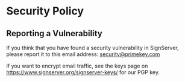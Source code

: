 # Security Policy

## Reporting a Vulnerability

If you think that you have found a security vulnerability in SignServer, please report it to this email address:
security@primekey.com

If you want to encrypt email traffic, see the keys page on https://www.signserver.org/signserver-keys/ for our PGP key.
